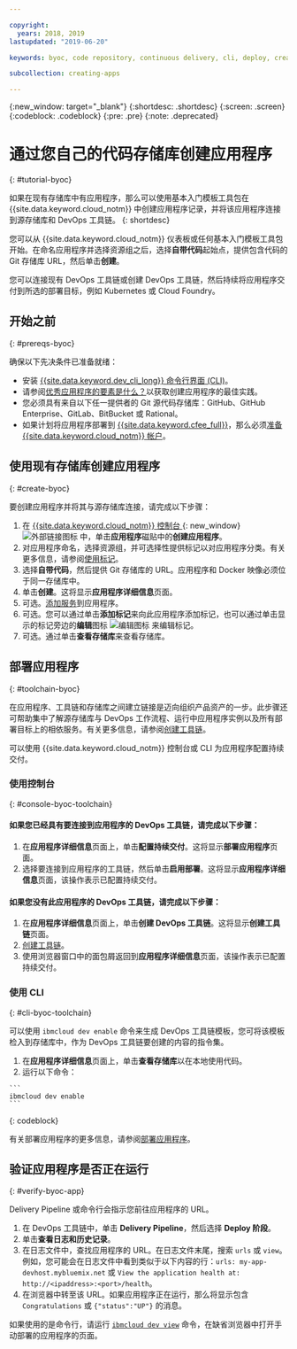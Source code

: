 ```yaml
---

copyright:
  years: 2018, 2019
lastupdated: "2019-06-20"

keywords: byoc, code repository, continuous delivery, cli, deploy, create app custom repo, custom repo, existing repo, custom code

subcollection: creating-apps

---
```


{:new_window: target="_blank"}
{:shortdesc: .shortdesc}
{:screen: .screen}
{:codeblock: .codeblock}
{:pre: .pre}
{:note: .deprecated}

# 通过您自己的代码存储库创建应用程序
{: #tutorial-byoc}

如果在现有存储库中有应用程序，那么可以使用基本入门模板工具包在 {{site.data.keyword.cloud_notm}} 中创建应用程序记录，并将该应用程序连接到源存储库和 DevOps 工具链。
{: shortdesc}

您可以从 {{site.data.keyword.cloud_notm}} 仪表板或任何基本入门模板工具包开始。在命名应用程序并选择资源组之后，选择**自带代码**起始点，提供包含代码的 Git 存储库 URL，然后单击**创建**。

您可以连接现有 DevOps 工具链或创建 DevOps 工具链，然后持续将应用程序交付到所选的部署目标，例如 Kubernetes 或 Cloud Foundry。

## 开始之前
{: #prereqs-byoc}

确保以下先决条件已准备就绪：

 * 安装 [{{site.data.keyword.dev_cli_long}} 命令行界面 (CLI)](/docs/cli?topic=cloud-cli-getting-started)。
 * 请参阅[优秀应用程序的要素是什么？](/docs/apps?topic=creating-apps-best-practice)以获取创建应用程序的最佳实践。
 * 您必须具有来自以下任一提供者的 Git 源代码存储库：GitHub、GitHub Enterprise、GitLab、BitBucket 或 Rational。
 * 如果计划将应用程序部署到 [{{site.data.keyword.cfee_full}}](/docs/cloud-foundry?topic=cloud-foundry-about)，那么必须[准备 {{site.data.keyword.cloud_notm}} 帐户](/docs/cloud-foundry?topic=cloud-foundry-prepare)。

## 使用现有存储库创建应用程序
{: #create-byoc}

要创建应用程序并将其与源存储库连接，请完成以下步骤：

1. 在 [{{site.data.keyword.cloud_notm}} 控制台 ](https://{DomainName}){: new_window} ![外部链接图标](../../icons/launch-glyph.svg "外部链接图标") 中，单击**应用程序**磁贴中的**创建应用程序**。
2. 对应用程序命名，选择资源组，并可选择性提供标记以对应用程序分类。有关更多信息，请参阅[使用标记](/docs/resources?topic=resources-tag)。
3. 选择**自带代码**，然后提供 Git 存储库的 URL。应用程序和 Docker 映像必须位于同一存储库中。
4. 单击**创建**。这将显示**应用程序详细信息**页面。
5. 可选。[添加服务](/docs/apps?topic=creating-apps-add-resource)到应用程序。
6. 可选。您可以通过单击**添加标记**来向此应用程序添加标记，也可以通过单击显示的标记旁边的**编辑**图标 ![编辑图标](../../icons/edit-tagging.svg) 来编辑标记。
7. 可选。通过单击**查看存储库**来查看存储库。

## 部署应用程序
{: #toolchain-byoc}

在应用程序、工具链和存储库之间建立链接是迈向组织产品资产的一步。此步骤还可帮助集中了解源存储库与 DevOps 工作流程、运行中应用程序实例以及所有部署目标上的相依服务。有关更多信息，请参阅[创建工具链](/docs/services/ContinuousDelivery?topic=ContinuousDelivery-toolchains_getting_started)。

可以使用 {{site.data.keyword.cloud_notm}} 控制台或 CLI 为应用程序配置持续交付。

### 使用控制台
{: #console-byoc-toolchain}

#### 如果您已经具有要连接到应用程序的 DevOps 工具链，请完成以下步骤：

1. 在**应用程序详细信息**页面上，单击**配置持续交付**。这将显示**部署应用程序**页面。
2. 选择要连接到应用程序的工具链，然后单击**启用部署**。这将显示**应用程序详细信息**页面，该操作表示已配置持续交付。

#### 如果您没有此应用程序的 DevOps 工具链，请完成以下步骤：

1. 在**应用程序详细信息**页面上，单击**创建 DevOps 工具链**。这将显示**创建工具链**页面。
2. [创建工具链](/docs/services/ContinuousDelivery?topic=ContinuousDelivery-toolchains_getting_started)。
3. 使用浏览器窗口中的面包屑返回到**应用程序详细信息**页面，该操作表示已配置持续交付。

### 使用 CLI
{: #cli-byoc-toolchain}

可以使用 `ibmcloud dev enable` 命令来生成 DevOps 工具链模板，您可将该模板检入到存储库中，作为 DevOps 工具链要创建的内容的指令集。 

  1. 在**应用程序详细信息**页面上，单击**查看存储库**以在本地使用代码。
  2. 运行以下命令：
    
    ```
    ibmcloud dev enable
    ```
   {: codeblock}

有关部署应用程序的更多信息，请参阅[部署应用程序](/docs/apps?topic=creating-apps-deploying-apps)。

## 验证应用程序是否正在运行
{: #verify-byoc-app}

Delivery Pipeline 或命令行会指示您前往应用程序的 URL。

1. 在 DevOps 工具链中，单击 **Delivery Pipeline**，然后选择 **Deploy 阶段**。
2. 单击**查看日志和历史记录**。
3. 在日志文件中，查找应用程序的 URL。在日志文件末尾，搜索 `urls` 或 `view`。例如，您可能会在日志文件中看到类似于以下内容的行：`urls: my-app-devhost.mybluemix.net` 或 `View the application health at: http://<ipaddress>:<port>/health`。
4. 在浏览器中转至该 URL。如果应用程序正在运行，那么将显示包含 `Congratulations` 或 `{"status":"UP"}` 的消息。

如果使用的是命令行，请运行 [`ibmcloud dev view`](/docs/cli/idt?topic=cloud-cli-idt-cli#view) 命令，在缺省浏览器中打开手动部署的应用程序的页面。
